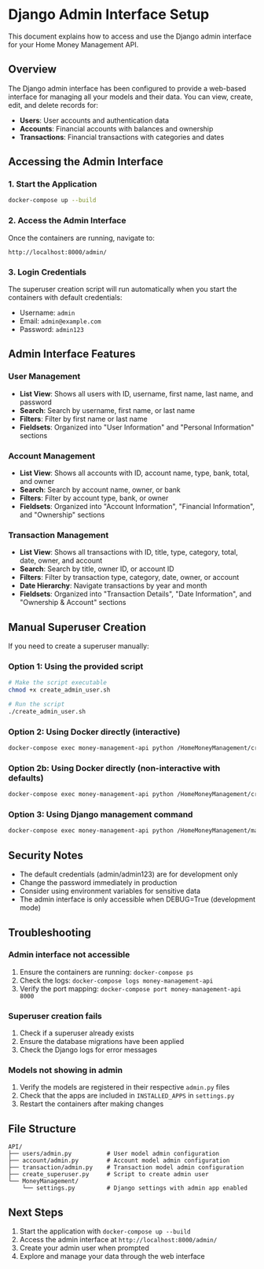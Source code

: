 # Django Admin Interface Setup

This document explains how to access and use the Django admin interface for your Home Money Management API.

## Overview

The Django admin interface has been configured to provide a web-based interface for managing all your models and their data. You can view, create, edit, and delete records for:

- **Users**: User accounts and authentication data
- **Accounts**: Financial accounts with balances and ownership
- **Transactions**: Financial transactions with categories and dates

## Accessing the Admin Interface

### 1. Start the Application

```bash
docker-compose up --build
```

### 2. Access the Admin Interface

Once the containers are running, navigate to:

```text
http://localhost:8000/admin/
```

### 3. Login Credentials

The superuser creation script will run automatically when you start the containers with default credentials:

- Username: `admin`
- Email: `admin@example.com`  
- Password: `admin123`

## Admin Interface Features

### User Management

- **List View**: Shows all users with ID, username, first name, last name, and password
- **Search**: Search by username, first name, or last name
- **Filters**: Filter by first name or last name
- **Fieldsets**: Organized into "User Information" and "Personal Information" sections

### Account Management

- **List View**: Shows all accounts with ID, account name, type, bank, total, and owner
- **Search**: Search by account name, owner, or bank
- **Filters**: Filter by account type, bank, or owner
- **Fieldsets**: Organized into "Account Information", "Financial Information", and "Ownership" sections

### Transaction Management

- **List View**: Shows all transactions with ID, title, type, category, total, date, owner, and account
- **Search**: Search by title, owner ID, or account ID
- **Filters**: Filter by transaction type, category, date, owner, or account
- **Date Hierarchy**: Navigate transactions by year and month
- **Fieldsets**: Organized into "Transaction Details", "Date Information", and "Ownership & Account" sections

## Manual Superuser Creation

If you need to create a superuser manually:

### Option 1: Using the provided script

```bash
# Make the script executable
chmod +x create_admin_user.sh

# Run the script
./create_admin_user.sh
```

### Option 2: Using Docker directly (interactive)

```bash
docker-compose exec money-management-api python /HomeMoneyManagement/create_superuser_interactive.py
```

### Option 2b: Using Docker directly (non-interactive with defaults)

```bash
docker-compose exec money-management-api python /HomeMoneyManagement/create_superuser.py
```

### Option 3: Using Django management command

```bash
docker-compose exec money-management-api python /HomeMoneyManagement/manage.py createsuperuser
```

## Security Notes

- The default credentials (admin/admin123) are for development only
- Change the password immediately in production
- Consider using environment variables for sensitive data
- The admin interface is only accessible when DEBUG=True (development mode)

## Troubleshooting

### Admin interface not accessible

1. Ensure the containers are running: `docker-compose ps`
2. Check the logs: `docker-compose logs money-management-api`
3. Verify the port mapping: `docker-compose port money-management-api 8000`

### Superuser creation fails

1. Check if a superuser already exists
2. Ensure the database migrations have been applied
3. Check the Django logs for error messages

### Models not showing in admin

1. Verify the models are registered in their respective `admin.py` files
2. Check that the apps are included in `INSTALLED_APPS` in `settings.py`
3. Restart the containers after making changes

## File Structure

```text
API/
├── users/admin.py          # User model admin configuration
├── account/admin.py        # Account model admin configuration  
├── transaction/admin.py    # Transaction model admin configuration
├── create_superuser.py     # Script to create admin user
└── MoneyManagement/
    └── settings.py         # Django settings with admin app enabled
```

## Next Steps

1. Start the application with `docker-compose up --build`
2. Access the admin interface at `http://localhost:8000/admin/`
3. Create your admin user when prompted
4. Explore and manage your data through the web interface

